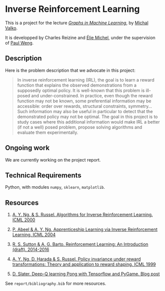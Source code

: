 Inverse Reinforcement Learning
==============================

This is a project for the lecture [*Graphs in Machine Learning*](http://researchers.lille.inria.fr/~valko/hp/mva-ml-graphs.php), by [Michal Valko](http://researchers.lille.inria.fr/~valko/hp/).

It is developped by Charles Reizine and [Élie Michel](http://www.eleves.ens.fr/home/elmichel/), under the supervision of [Paul Weng](http://weng.fr/index.html).


Description
-----------

Here is the problem description that we advocate in this project:

> In inverse reinforcement learning (IRL), the goal is to learn a reward function that explains the observed demonstrations from a supposedly optimal policy. It is well-known that this problem is ill-posed and under-constrained. In practice, even though the reward function may not be known, some preferential information may be accessible: order over rewards, structural constraints, symmetry… Such information may also be useful in particular to detect that the demonstrated policy may not be optimal. The goal in this project is to study cases where this additional information would make IRL a better (if not a well) posed problem, propose solving algorithms and evaluate them experimentally.


Ongoing work
------------

We are currently working on the project report.


Technical Requirements
----------------------

Python, with modules `numpy`, `sklearn`, `matplotlib`.


Resources
---------

1. [A. Y. Ng. & S. Russel. Algorithms for Inverse Reinforcement Learning. ICML 2000](http://ai.stanford.edu/~ang/papers/icml00-irl.pdf)

2. [P. Abeel & A. Y. Ng. Apprenticeship Learning via Inverse Reinforcement Learning. ICML 2004](http://ai.stanford.edu/~ang/papers/icml04-apprentice.pdf)

3. [R. S. Sutton & A. G. Barto. Reinforcement Learning: An Introduction (draft). 2014-2016](https://webdocs.cs.ualberta.ca/~sutton/book/bookdraft2016sep.pdf)

4. [A. Y. Ng, D. Harada & S. Russel. Policy invariance under reward transformations: Theory and application to reward shaping. ICML 1999](http://www.robotics.stanford.edu/~ang/papers/shaping-icml99.pdf)

5. [D. Slater. Deep-Q learning Pong with Tensorflow and PyGame. Blog post](http://www.danielslater.net/2016/03/deep-q-learning-pong-with-tensorflow.html)

See `report/bibliography.bib` for more resources.
